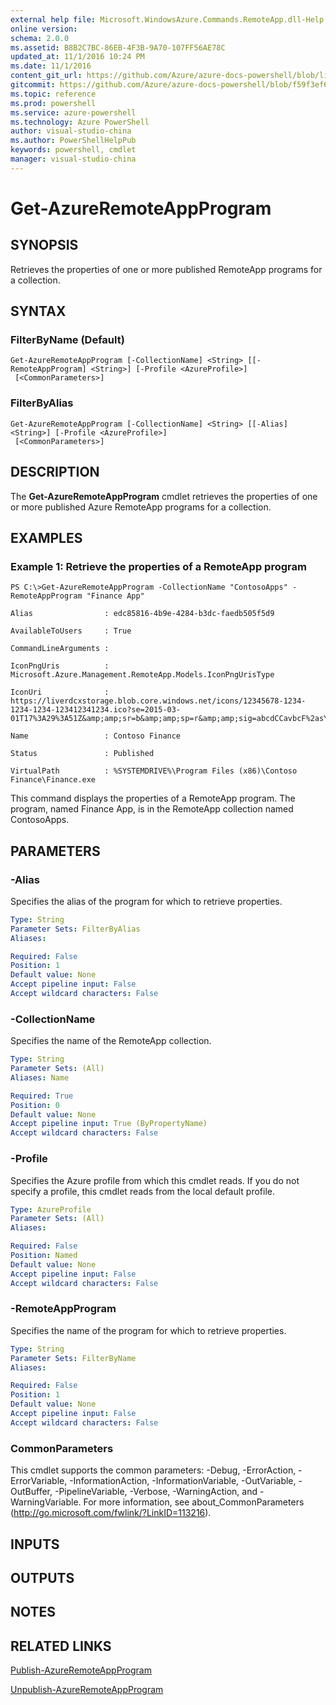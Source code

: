 ```yaml
---
external help file: Microsoft.WindowsAzure.Commands.RemoteApp.dll-Help.xml
online version: 
schema: 2.0.0
ms.assetid: B8B2C7BC-86EB-4F3B-9A70-107FF56AE78C
updated_at: 11/1/2016 10:24 PM
ms.date: 11/1/2016
content_git_url: https://github.com/Azure/azure-docs-powershell/blob/live/azureps-cmdlets-docs/ServiceManagement/Azure.RemoteApp/v0.9.8/Get-AzureRemoteAppProgram.md
gitcommit: https://github.com/Azure/azure-docs-powershell/blob/f59f3ef60bc592383812213e69fd77ba950759ed/azureps-cmdlets-docs/ServiceManagement/Azure.RemoteApp/v0.9.8/Get-AzureRemoteAppProgram.md
ms.topic: reference
ms.prod: powershell
ms.service: azure-powershell
ms.technology: Azure PowerShell
author: visual-studio-china
ms.author: PowerShellHelpPub
keywords: powershell, cmdlet
manager: visual-studio-china
---
```


# Get-AzureRemoteAppProgram

## SYNOPSIS
Retrieves the properties of one or more published RemoteApp programs for a collection.

## SYNTAX

### FilterByName (Default)
```
Get-AzureRemoteAppProgram [-CollectionName] <String> [[-RemoteAppProgram] <String>] [-Profile <AzureProfile>]
 [<CommonParameters>]
```

### FilterByAlias
```
Get-AzureRemoteAppProgram [-CollectionName] <String> [[-Alias] <String>] [-Profile <AzureProfile>]
 [<CommonParameters>]
```

## DESCRIPTION
The **Get-AzureRemoteAppProgram** cmdlet retrieves the properties of one or more published Azure RemoteApp programs for a collection.

## EXAMPLES

### Example 1: Retrieve the properties of a RemoteApp program
```
PS C:\>Get-AzureRemoteAppProgram -CollectionName "ContosoApps" -RemoteAppProgram "Finance App"

Alias                : edc85816-4b9e-4284-b3dc-faedb505f5d9

AvailableToUsers     : True

CommandLineArguments : 

IconPngUris          : Microsoft.Azure.Management.RemoteApp.Models.IconPngUrisType

IconUri              : https://liverdcxstorage.blob.core.windows.net/icons/12345678-1234-1234-1234-123412341234.ico?se=2015-03-01T17%3A29%3A51Z&amp;amp;sr=b&amp;amp;sp=r&amp;amp;sig=abcdCCavbcF%2asY4RascaBauishCasd2FasdBHtasd2BPasdi5dasdD

Name                 : Contoso Finance

Status               : Published

VirtualPath          : %SYSTEMDRIVE%\Program Files (x86)\Contoso Finance\Finance.exe
```

This command displays the properties of a RemoteApp program.
The program, named Finance App, is in the RemoteApp collection named ContosoApps.

## PARAMETERS

### -Alias
Specifies the alias of the program for which to retrieve properties.

```yaml
Type: String
Parameter Sets: FilterByAlias
Aliases: 

Required: False
Position: 1
Default value: None
Accept pipeline input: False
Accept wildcard characters: False
```

### -CollectionName
Specifies the name of the RemoteApp collection.

```yaml
Type: String
Parameter Sets: (All)
Aliases: Name

Required: True
Position: 0
Default value: None
Accept pipeline input: True (ByPropertyName)
Accept wildcard characters: False
```

### -Profile
Specifies the Azure profile from which this cmdlet reads.
If you do not specify a profile, this cmdlet reads from the local default profile.

```yaml
Type: AzureProfile
Parameter Sets: (All)
Aliases: 

Required: False
Position: Named
Default value: None
Accept pipeline input: False
Accept wildcard characters: False
```

### -RemoteAppProgram
Specifies the name of the program for which to retrieve properties.

```yaml
Type: String
Parameter Sets: FilterByName
Aliases: 

Required: False
Position: 1
Default value: None
Accept pipeline input: False
Accept wildcard characters: False
```

### CommonParameters
This cmdlet supports the common parameters: -Debug, -ErrorAction, -ErrorVariable, -InformationAction, -InformationVariable, -OutVariable, -OutBuffer, -PipelineVariable, -Verbose, -WarningAction, and -WarningVariable. For more information, see about_CommonParameters (http://go.microsoft.com/fwlink/?LinkID=113216).

## INPUTS

## OUTPUTS

## NOTES

## RELATED LINKS

[Publish-AzureRemoteAppProgram](xref:ServiceManagement/Azure.RemoteApp/v0.9.8/Publish-AzureRemoteAppProgram.md)

[Unpublish-AzureRemoteAppProgram](xref:ServiceManagement/Azure.RemoteApp/v0.9.8/Unpublish-AzureRemoteAppProgram.md)


